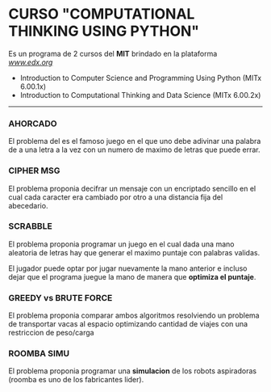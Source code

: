 # CURSO "COMPUTATIONAL THINKING USING PYTHON"

Es un programa de 2 cursos del **MIT** brindado en la plataforma *www.edx.org*
- Introduction to Computer Science and Programming Using Python (MITx 6.00.1x)
- Introduction to Computational Thinking and Data Science (MITx 6.00.2x)
___

### AHORCADO

El problema del es el famoso juego en el que uno debe adivinar una palabra de a una letra a la vez con un numero de maximo de letras que puede errar.

### CIPHER MSG

El problema proponia decifrar un mensaje con un encriptado sencillo en el cual cada caracter era cambiado por otro a una distancia fija del abecedario.

### SCRABBLE

El problema proponia programar un juego en el cual dada una mano aleatoria de letras hay que generar el maximo puntaje con palabras validas.

El jugador puede optar por jugar nuevamente la mano anterior e incluso dejar que el programa juegue la mano de manera que **optimiza el puntaje**.

### GREEDY vs BRUTE FORCE

El problema proponia comparar ambos algoritmos resolviendo un problema de transportar vacas al espacio optimizando cantidad de viajes con una restriccion de peso/carga

### ROOMBA SIMU

El problema proponia programar una **simulacion** de los robots aspiradoras (roomba es uno de los fabricantes lider).
